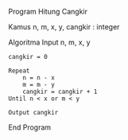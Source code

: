 Program Hitung Cangkir

Kamus
    n, m, x, y, cangkir : integer

Algoritma
    Input n, m, x, y

    cangkir = 0

    Repeat
        n = n - x
        m = m - y
        cangkir = cangkir + 1
    Until n < x or m < y

    Output cangkir
End Program
